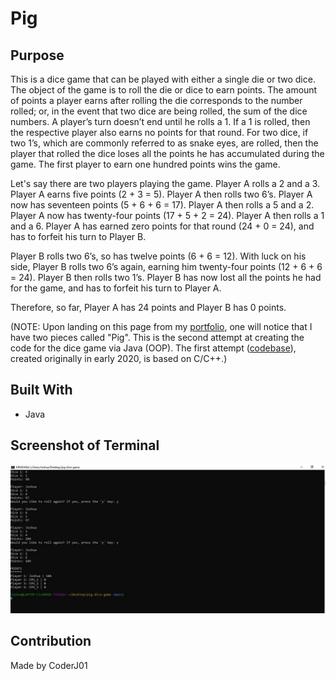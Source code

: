 # Pig

## Purpose
This is a dice game that can be played with either a single die or two dice. The object of the game is to roll the die or dice to earn points. The amount of points a player earns after rolling the die corresponds to the number rolled; or, in the event that two dice are being rolled, the sum of the dice numbers. A player’s turn doesn’t end until he rolls a 1. If a 1 is rolled, then the respective player also earns no points for that round. For two dice, if two 1’s, which are commonly referred to as snake eyes, are rolled, then the player that rolled the dice loses all the points he has accumulated during the game. The first player to earn one hundred points wins the game.

Let's say there are two players playing the game. Player A rolls a 2 and a 3. Player A earns five points (2 + 3 = 5). Player A then rolls two 6’s. Player A now has seventeen points (5 + 6 + 6 = 17). Player A then rolls a 5 and a 2. Player A now has twenty-four points (17 + 5 + 2 = 24). Player A then rolls a 1 and a 6. Player A has earned zero points for that round (24 + 0 = 24), and has to forfeit his turn to Player B. 

Player B rolls two 6’s, so has twelve points (6 + 6 = 12). With luck on his side, Player B rolls two 6’s again, earning him twenty-four points (12 + 6 + 6 = 24). Player B then rolls two 1’s. Player B has now lost all the points he had for the game, and has to forfeit his turn to Player A.

Therefore, so far, Player A has 24 points and Player B has 0 points.

(NOTE: Upon landing on this page from my [portfolio](https://coderj01.github.io/coding-portfolio-website/), one will notice that I have two pieces called "Pig". This is the second attempt at creating the code for the dice game via Java (OOP). The first attempt ([codebase](https://github.com/CoderJ01/pig/blob/main/assets/plain_text/codebase.txt)), created originally in early 2020, is based on C/C++.)

## Built With
* Java

## Screenshot of Terminal
![Alt text](./assets/images/terminal.JPG?raw=true "Pig")

## Contribution
Made by CoderJ01
